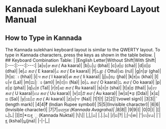# Kannada sulekhani Keyboard Layout Manual

## How to Type in Kannada
The Kannada sulekhani keyboard layout is similar to the QWERTY layout. To type in Kannada characters, press the keys as shown in the table below.
| ## Keyboard Combination Table: |
|English Letter|Without Shift|With Shift|
|:---:|:---:|:---:|
|a|ಅ|*ಆ ಕಾರ (* Aa kaara)|
|b|ಬ|ಭ (bha)|
|c|ಚ|ಛ (cha)|
|d|ದ|ಧ (dha)|
|e|*ಎ ಕಾರ (* E kaara)|*ಏ ಕಾರ (* Ee kaara)|
|f|*ಒತ್ತು (* Ottu)|ಋ (ru)|
|g|ಗ|ಘ (gha)|
|h|ಹ|ಃ (hha)|
|i|*ಇ ಕಾರ (* I kaara)|*ಈ ಕಾರ (* Ii kaara)|
|j|ಜ|ಝ (jha)|
|k|ಕ|ಖ (kha)|
|l|ಲ|ಳ (La)|
|m|ಮ||ಂ (am)|
|n|ನ|ಣ (Na)|
|o|*ಒ ಕಾರ (* O kaara)|*ಓ ಕಾರ (* Oo kaara)|
|p|ಪ|ಫ (pha)|
|q|ಟ|ಠ (Ta)|
|r|ರ|*ಋ ಕಾರ (* Ru kaara)|
|s|ಸ|ಶ (sha)|
|t|ತ|ಥ (tha)|
|u|*ಉ ಕಾರ (* U kaara)|*ಊ ಕಾರ (* Uu kaara)|
|v|ವ|*ಔ ಕಾರ (* Au kaara)|
|w|ಡ|*ಢ (Dda)|
|x|ಷ|ಙ (Sa)|
|y|ಯ|*ಐ ಕಾರ (* Ai kaara)|
|z|ಆ|ಞ (Na)|
|1|1|!|
|2|2||̆ (vowel sign)|
|3|3||̄  (length mark)|
|4|4|₹ (Indian Rupee symbol)|
|5|5|(Invisible character)|
|6|6|(Invisible character)|
|7|7|*ಅವಗ್ರಹ (Kannada Avagraha)|
|8|8|*|
|9|9|(|
|0|0|)|
|[|ಒ|ಓ|
|]|ಔ|*ನುಕ್ತ ಼ (Kannada Nukta)|
|\\|\\|&#124;
|,|,|ಎ|
|.|.|ಏ|
|/|ಐ|?|
|;|ಇ|ಈ|
|'|ಉ|ಊ|
|`|ಕ್ಷ (ksha)|ಜ್ಞ(jna)|
|-|-|_|

